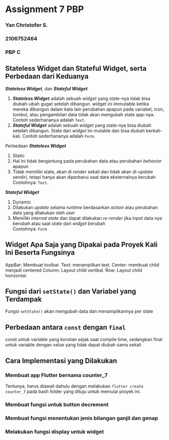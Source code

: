 # Assignment 7 PBP
### Yan Christofer S.
### 2106752464
### PBP C 

## Stateless Widget dan Stateful Widget, serta Perbedaan dari Keduanya
**_Stateless Widget_**, dan **_Stateful Widget_**.
1. **_Stateless Widget_** adalah sebuah _widget_ yang state-nya tidak bisa diubah-ubah gugat setelah dibangun. widget ini immutable ketika mereka dibangun dalam kata lain perubahan apapun pada variabel, icon, tombol, atau pengambilan data tidak akan mengubah state app-nya. Contoh sederhananya adalah `Text`.
2. **_Stateful Widget_** adalah sebuah _widget_ yang state-nya bisa diubah setelah dibangun. State dari _widget_ ini mutable dan bisa diubah berkali-kali. Contoh sederhananya adalah `Form`. <br />

Perbedaan
**_Stateless Widget_**
1. Static
2. Hal ini tidak bergantung pada perubahan data atau perubahan _behavior_ apapun
3. Tidak memiliki state, akan di _render_ sekali dan tidak akan di-_update_ sendiri, tetapi hanya akan diperbarui saat data eksternalnya berubah <br />
Contohnya: `Text`. 

**_Stateful Widget_**
1. Dynamic
2. Dilakukan _update_ selama _runtime_ berdasarkan _action_ atau perubahan data yang dilakukan oleh _user_
3. Memiliki _internal state_ dan dapat dilakukan _re-render_ jika input data nya berubah atau saat _state_ dari _widget_ berubah <br />
Contohnya: `Form` 

## Widget Apa Saja yang Dipakai pada Proyek Kali Ini Beserta Fungsinya
AppBar: Membuat toolbar.
Text: menampilkan text.
Center: membuat child menjadi centered
Column: Layout child vertikal.
Row: Layout child horizontal.

## Fungsi dari `setState()` dan Variabel yang Terdampak
Fungsi `setState()` akan mengubah data dan menampilkannya per state
## Perbedaan antara `const` dengan `final`
const untuk variable yang konstan sejak saat compile time, sedangkan final untuk variable dengan value yang tidak dapat diubah sama sekali

## Cara Implementasi yang Dilakukan
### Membuat app Flutter bernama counter_7
Tentunya, harus diawali dahulu dengan melakukan `flutter create counter_7` pada bash folder yang dituju untuk memulai proyek ini.
### Membuat fungsi untuk button decrement
### Membuat fungsi menentukan jenis bilangan ganjil dan genap
### Melakukan fungsi display untuk widget